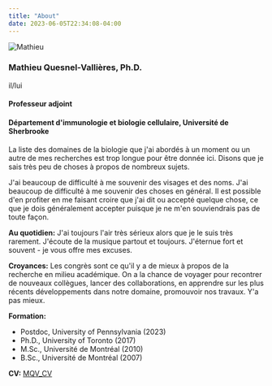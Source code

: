 ```yaml
---
title: "About"
date: 2023-06-05T22:34:08-04:00
---
```


![Mathieu](/img/mathieu_small.jpg "Mathieu confidently staring down the
next challenge")

### Mathieu Quesnel-Vallières, Ph.D.
il/lui
#### Professeur adjoint
#### Département d'immunologie et biologie cellulaire, Université de Sherbrooke
La liste des domaines de la biologie que j'ai abordés à un moment
ou un autre de mes recherches est trop longue pour être donnée ici.
Disons que je sais très peu de choses à propos de nombreux sujets.

J'ai beaucoup de difficulté à me souvenir des visages et des noms.
J'ai beaucoup de difficulté à me souvenir des choses en général.
Il est possible d'en profiter en me faisant croire que j'ai dit ou
accepté quelque chose, ce que je dois généralement accepter puisque
je ne m'en souviendrais pas de toute façon.

**Au quotidien:**
J'ai toujours l'air très sérieux alors que je le suis très rarement.
J'écoute de la musique partout et toujours. J'éternue fort et
souvent - je vous offre mes excuses.

**Croyances:**
Les congrès sont ce qu'il y a de mieux à propos de la recherche
en milieu académique. On a la chance de voyager pour recontrer de
nouveaux collègues, lancer des collaborations, en apprendre sur les
plus récents développements dans notre domaine, promouvoir nos
travaux. Y'a pas mieux.

**Formation:**
- Postdoc, University of Pennsylvania (2023)
- Ph.D., University of Toronto (2017)
- M.Sc., Université de Montréal (2010)
- B.Sc., Université de Montréal (2007)

**CV:**
[MQV_CV](/MQVallieres_CV.pdf)
